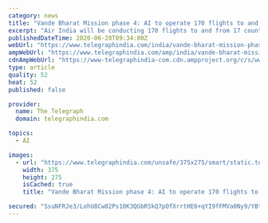 ```yaml
---
category: news
title: "Vande Bharat Mission phase 4: AI to operate 170 flights to and from 17 countries"
excerpt: "Air India will be conducting 170 flights to and from 17 countries between July 3 and 15 under the fourth phase of the Vande Bharat Mission, according to an official document. The government started the mission on May 6 to help stranded people reach their destinations using special repatriation flights."
publishedDateTime: 2020-06-28T09:34:00Z
webUrl: "https://www.telegraphindia.com/india/vande-bharat-mission-phase-4-ai-to-operate-170-flights-to-and-from-17-countries/cid/1784459"
ampWebUrl: "https://www.telegraphindia.com/amp/india/vande-bharat-mission-phase-4-ai-to-operate-170-flights-to-and-from-17-countries/cid/1784459"
cdnAmpWebUrl: "https://www-telegraphindia-com.cdn.ampproject.org/c/s/www.telegraphindia.com/amp/india/vande-bharat-mission-phase-4-ai-to-operate-170-flights-to-and-from-17-countries/cid/1784459"
type: article
quality: 52
heat: 52
published: false

provider:
  name: The Telegraph
  domain: telegraphindia.com

topics:
  - AI

images:
  - url: "https://www.telegraphindia.com/unsafe/375x275/smart/static.telegraphindia.com/derivative/THE_TELEGRAPH/1784459/16X9/imagef2a86bc5-1de1-42a7-85f4-7cdcc584350e.jpg"
    width: 375
    height: 275
    isCached: true
    title: "Vande Bharat Mission phase 4: AI to operate 170 flights to and from 17 countries"

secured: "SsuNFRJe3/LohU8Cw82Ps10K3QGbRSkQ7pOfXrrtHE6+qYI9fFMVa0Ny9/YBtPgXjWiTGf4WPuhIIrwi1nUKL6gNzVtm++7EP3f2NPAbFv7cMDlaGN1OMIU6saOiQaVQAw3r5LCJmpWQgDN5HdoaQCTX12ZBA9Tb3NiScuj5wquie7HJMoXVF/cfnd8YCjdnfu9NRPygPx1Beo0vkHNP0GwlYAmOw3Jbc/N9/67ycFVVKIGT/uG3zBetDThfEhzxHPvLAobzaVc4bPlik9/x8vD1Y3AjiAsiaswu2hBjuvgnSM5R8bwc3gvCIKksaCj5gIkqWHoTNLMlCrUjs4nP8Q==;y/phQ57QSkQZlyJiPdhpoQ=="
---
```


